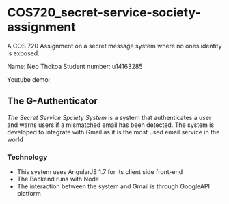 # COS720_secret-service-society-assignment
A COS 720 Assignment on a secret message system where no ones identity is exposed.

Name: Neo Thokoa
Student number: u14163285

Youtube demo: 


## The G-Authenticator

*The Secret Service Spciety System* is a system that authenticates a user and warns users if a mismatched email has been detected. The system is developed to integrate with Gmail as it is the most used email service in the world

### Technology


* This system uses AngularJS 1.7 for its client side front-end
* The Backend runs with Node
* The interaction between the system and Gmail is through GoogleAPI platform
